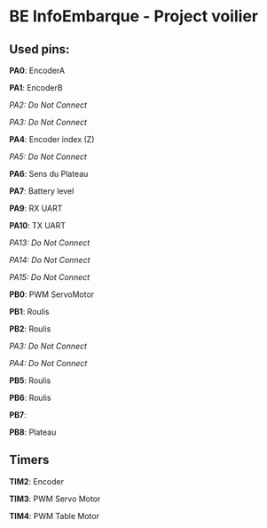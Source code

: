 # BE InfoEmbarque - Project voilier

## Used pins:

**PA0**:    EncoderA

**PA1**:    EncoderB

_PA2:    Do Not Connect_

_PA3:    Do Not Connect_

**PA4**:    Encoder index (Z)

_PA5:    Do Not Connect_

**PA6**:    Sens du Plateau

**PA7**:    Battery level
    
**PA9**:    RX UART

**PA10**:   TX UART

_PA13:    Do Not Connect_

_PA14:    Do Not Connect_

_PA15:    Do Not Connect_

**PB0**:    PWM ServoMotor

**PB1**:    Roulis

**PB2**:    Roulis

_PA3:    Do Not Connect_

_PA4:    Do Not Connect_

**PB5**:    Roulis

**PB6**:    Roulis

**PB7**:

**PB8**:    Plateau




## Timers

**TIM2**:    Encoder

**TIM3**:    PWM Servo Motor

**TIM4**:    PWM Table Motor


